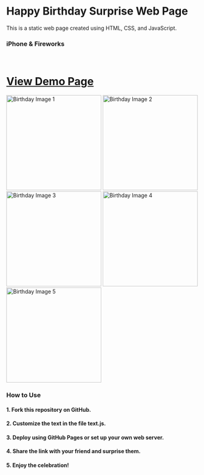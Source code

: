# Happy Birthday Surprise Web Page 
<p>This is a static web page created using HTML, CSS, and JavaScript.</p>
<h3>iPhone & Fireworks</h3>
<br/>

<p align="center">
  <h1><a href="https://nipunsgeeth.github.io/Happy-Birthday-phone">View Demo Page</a></h1>
</p>

<div>
  <img src="readmeimages/1.png" alt="Birthday Image 1" style="width: 250px; height: auto;">
  <img src="readmeimages/2.png" alt="Birthday Image 2" style="width: 250px; height: auto;">
  <img src="readmeimages/3.png" alt="Birthday Image 3" style="width: 250px; height: auto;">
  <img src="readmeimages/4.png" alt="Birthday Image 4" style="width: 250px; height: auto;">
  <img src="readmeimages/5.png" alt="Birthday Image 5" style="width: 250px; height: auto;">
</div>

<h3>How to Use</h3>

<h4>1. Fork this repository on GitHub.</h4>
<h4>2. Customize the text in the file text.js.</h4>
<h4>3. Deploy using GitHub Pages or set up your own web server.</h4>
<h4>4. Share the link with your friend and surprise them.</h4>
<h4>5. Enjoy the celebration!</h4>
